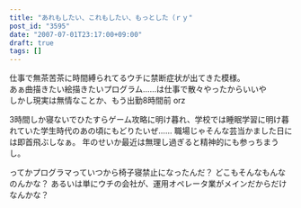 ```yaml
---
title: "あれもしたい、これもしたい、もっとした（ｒｙ"
post_id: "3595"
date: "2007-07-01T23:17:00+09:00"
draft: true
tags: []
---
```


仕事で無茶苦茶に時間縛られてるウチに禁断症状が出てきた模様。  
あぁ曲描きたい絵描きたいプログラム……は仕事で散々やったからいいや  
しかし現実は無情なことか、もう出勤8時間前 orz

3時間しか寝ないでひたすらゲーム攻略に明け暮れ、学校では睡眠学習に明け暮れていた学生時代のあの頃にもどりたいぜ……
職場じゃそんな芸当かました日には即首飛ぶしなぁ。
年のせいか最近は無理し過ぎると精神的にも参っちまうし。

ってかプログラマっていつから椅子寝禁止になったんだ？
どこもそんなもんなのんかな？
あるいは単にウチの会社が、運用オペレータ業がメインだからだけなんかな？
